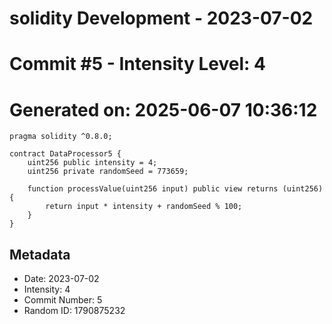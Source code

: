﻿# solidity Development - 2023-07-02
# Commit #5 - Intensity Level: 4
# Generated on: 2025-06-07 10:36:12
```solidity
pragma solidity ^0.8.0;

contract DataProcessor5 {
    uint256 public intensity = 4;
    uint256 private randomSeed = 773659;

    function processValue(uint256 input) public view returns (uint256) {
        return input * intensity + randomSeed % 100;
    }
}
```
## Metadata
- Date: 2023-07-02
- Intensity: 4
- Commit Number: 5
- Random ID: 1790875232
